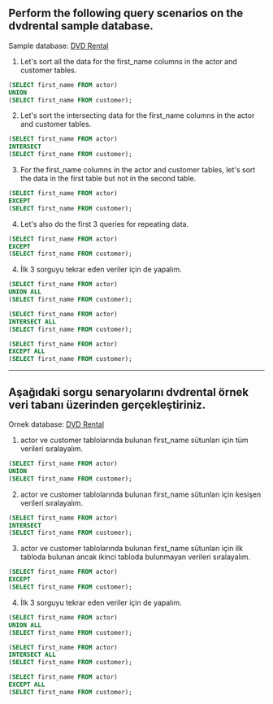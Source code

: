 ## Perform the following query scenarios on the dvdrental sample database.

Sample database: [DVD Rental](https://www.postgresqltutorial.com/postgresql-sample-database/)

1. Let's sort all the data for the first_name columns in the actor and customer tables.

```sql
(SELECT first_name FROM actor)
UNION
(SELECT first_name FROM customer);
```

2. Let's sort the intersecting data for the first_name columns in the actor and customer tables.

```sql
(SELECT first_name FROM actor)
INTERSECT
(SELECT first_name FROM customer);
```

3. For the first_name columns in the actor and customer tables, let's sort the data in the first table but not in the second table.

```sql
(SELECT first_name FROM actor)
EXCEPT
(SELECT first_name FROM customer);
```

4. Let's also do the first 3 queries for repeating data.

```sql
(SELECT first_name FROM actor)
EXCEPT
(SELECT first_name FROM customer);
```

4. İlk 3 sorguyu tekrar eden veriler için de yapalım.

```sql
(SELECT first_name FROM actor)
UNION ALL
(SELECT first_name FROM customer);
```

```sql
(SELECT first_name FROM actor)
INTERSECT ALL
(SELECT first_name FROM customer);
```

```sql
(SELECT first_name FROM actor)
EXCEPT ALL
(SELECT first_name FROM customer);
```

<hr>

## Aşağıdaki sorgu senaryolarını dvdrental örnek veri tabanı üzerinden gerçekleştiriniz.

Ornek database: [DVD Rental](https://www.postgresqltutorial.com/postgresql-sample-database/)

1. actor ve customer tablolarında bulunan first_name sütunları için tüm verileri sıralayalım.

```sql
(SELECT first_name FROM actor)
UNION
(SELECT first_name FROM customer);
```

2. actor ve customer tablolarında bulunan first_name sütunları için kesişen verileri sıralayalım.

```sql
(SELECT first_name FROM actor)
INTERSECT
(SELECT first_name FROM customer);
```

3. actor ve customer tablolarında bulunan first_name sütunları için ilk tabloda bulunan ancak ikinci tabloda bulunmayan verileri sıralayalım.

```sql
(SELECT first_name FROM actor)
EXCEPT
(SELECT first_name FROM customer);
```

4. İlk 3 sorguyu tekrar eden veriler için de yapalım.

```sql
(SELECT first_name FROM actor)
UNION ALL
(SELECT first_name FROM customer);
```

```sql
(SELECT first_name FROM actor)
INTERSECT ALL
(SELECT first_name FROM customer);
```

```sql
(SELECT first_name FROM actor)
EXCEPT ALL
(SELECT first_name FROM customer);
```
